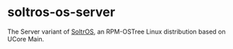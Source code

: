 # soltros-os-server
The Server variant of [SoltrOS](https://github.com/soltros/Soltros-OS), an RPM-OSTree Linux distribution based on UCore Main.
